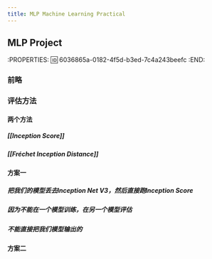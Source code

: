 ```yaml
---
title: MLP Machine Learning Practical
---
```


## MLP Project
:PROPERTIES:
:id: 6036865a-0182-4f5d-b3ed-7c4a243beefc
:END:
### 前略
### 评估方法
#### 两个方法
##### [[Inception Score]]
##### [[Fréchet Inception Distance]]
#### 方案一
##### 把我们的模型丢去Inception Net V3，然后直接跑Inception Score
##### 因为不能在一个模型训练，在另一个模型评估
##### 不能直接把我们模型输出的
#### 方案二
#####
